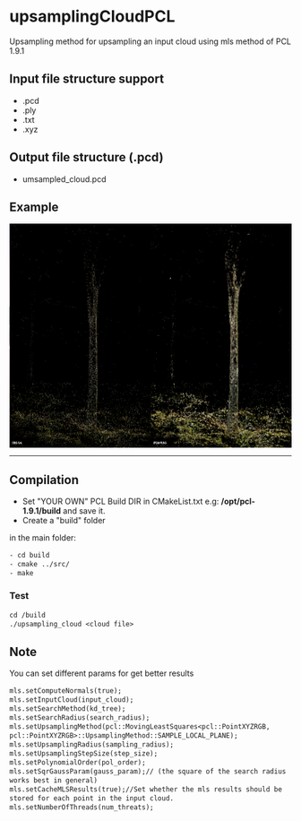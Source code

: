 # upsamplingCloudPCL
Upsampling method for upsampling an input cloud using mls method of PCL 1.9.1

## Input file structure support

* .pcd 
* .ply
* .txt
* .xyz

## Output file structure (.pcd)

* umsampled_cloud.pcd 

## Example
<img src="./example/example.png" align="center" height="400" width="720"><br>

-------------------
## Compilation
* Set "YOUR OWN" PCL Build DIR in CMakeList.txt e.g: **/opt/pcl-1.9.1/build** and save it.
* Create a "build" folder

in the main folder:

    - cd build  
    - cmake ../src/
    - make
       
        	 
### Test

    cd /build
    ./upsampling_cloud <cloud file> 
    
## Note

You can set  different params for get better results 

    mls.setComputeNormals(true);
    mls.setInputCloud(input_cloud);
    mls.setSearchMethod(kd_tree);
    mls.setSearchRadius(search_radius);
    mls.setUpsamplingMethod(pcl::MovingLeastSquares<pcl::PointXYZRGB, pcl::PointXYZRGB>::UpsamplingMethod::SAMPLE_LOCAL_PLANE);
    mls.setUpsamplingRadius(sampling_radius);
    mls.setUpsamplingStepSize(step_size);
    mls.setPolynomialOrder(pol_order);
    mls.setSqrGaussParam(gauss_param);// (the square of the search radius works best in general)
    mls.setCacheMLSResults(true);//Set whether the mls results should be stored for each point in the input cloud.
    mls.setNumberOfThreads(num_threats);

